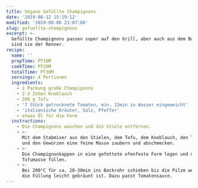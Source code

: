 ```yaml
---
title: Vegane Gefüllte Champignons
date: '2019-08-12 15:19:12'
modified: '2019-08-06 21:07:06'
slug: gefuellte-champignons
excerpt: >-
  Gefüllte Champignons passen super auf den Grill, aber auch aus dem Backrohr
  sind sie der Renner. 
recipe:
  name: ''
  prepTime: PT10M
  cookTime: PT20M
  totalTime: PT30M
  servings: 4 Portionen
  ingredients:
    - 1 Packung große Champignons
    - 2-3 Zehen Knoblauch
    - 200 g Tofu
    - '7 Stück getrocknete Tomaten, min. 15min in Wasser eingeweicht'
    - 'italienische Kräuter, Salz, Pfeffer'
    - etwas Öl für die Form
  instructions:
    - Die Champignons waschen und die Stiele entfernen.
    - >-
      Mit dem Stabmixer aus den Stielen, dem Tofu, dem Knoblauch, den Tomaten
      und den Gewürzen eine feine Masse zaubern und abschmecken.
    - >-
      Die Champignonkappen in eine gefettete ofenfeste Form legen und mit der
      Tofumasse füllen.
    - >-
      Bei 200°C für ca. 20-30min ins Backrohr schieben bis die Pilze weich und
      die Füllung leicht gebräunt ist. Dazu passt Tomatensauce.
---
```


